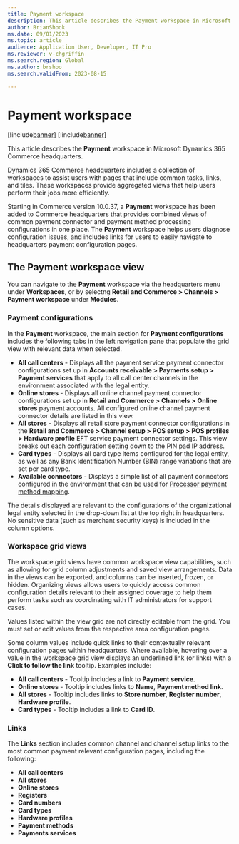 ```yaml
---
title: Payment workspace
description: This article describes the Payment workspace in Microsoft Dynamics 365 Commerce headquarters.
author: BrianShook
ms.date: 09/01/2023
ms.topic: article
audience: Application User, Developer, IT Pro
ms.reviewer: v-chgriffin
ms.search.region: Global
ms.author: brshoo
ms.search.validFrom: 2023-08-15

---
```


# Payment workspace

[!include[banner](../includes/banner.md)]
[!include[banner](../includes/preview-banner.md)]

This article describes the **Payment** workspace in Microsoft Dynamics 365 Commerce headquarters.

Dynamics 365 Commerce headquarters includes a collection of workspaces to assist users with pages that include common tasks, links, and tiles. These workspaces provide aggregated views that help users perform their jobs more efficiently. 

Starting in Commerce version 10.0.37, a **Payment** workspace has been added to Commerce headquarters that provides combined views of common payment connector and payment method processing configurations in one place. The **Payment** workspace helps users diagnose configuration issues, and includes links for users to easily navigate to headquarters payment configuration pages. 

## The Payment workspace view

You can navigate to the **Payment** workspace via the headquarters menu under **Workspaces**, or by selectng **Retail and Commerce \> Channels \> Payment workspace** under **Modules**. 

### Payment configurations

In the **Payment** workspace, the main section for **Payment configurations** includes the following tabs in the left navigation pane that populate the grid view with relevant data when selected.

- **All call centers** - Displays all the payment service payment connector configurations set up in **Accounts receivable \> Payments setup \> Payment services** that apply to all call center channels in the environment associated with the legal entity. 
- **Online stores** - Displays all online channel payment connector configurations set up in **Retail and Commerce \> Channels \> Online stores** payment accounts. All configured online channel payment connector details are listed in this view.
- **All stores** - Displays all retail store payment connector configurations in the **Retail and Commerce \> Channel setup \> POS setup \> POS profiles \> Hardware profile** EFT service payment connector settings. This view breaks out each configuration setting down to the PIN pad IP address. 
- **Card types** - Displays all card type items configured for the legal entity, as well as any Bank Identification Number (BIN) range variations that are set per card type.
- **Available connectors** - Displays a simple list of all payment connectors configured in the environment that can be used for [Processor payment method mapping](../wallets.md#processor-payment-method-mapping).  

The details displayed are relevant to the configurations of the organizational legal entity selected in the drop-down list at the top right in headquarters. No sensitive data (such as merchant security keys) is included in the column options. 

### Workspace grid views

The workspace grid views have common workspace view capabilities, such as allowing for grid column adjustments and saved view arrangements. Data in the views can be exported, and columns can be inserted, frozen, or hidden. Organizing views allows users to quickly access common configuration details relevant to their assigned coverage to help them perform tasks such as coordinating with IT administrators for support cases.

Values listed within the view grid are not directly editable from the grid. You must set or edit values from the respective area configuration pages. 

Some column values include quick links to their contextually relevant configuration pages within headquarters. Where available, hovering over a value in the workspace grid view displays an underlined link (or links) with a **Click to follow the link** tooltip. Examples include:

- **All call centers** - Tooltip includes a link to **Payment service**. 
- **Online stores** - Tooltip includes links to **Name**, **Payment method link**.
- **All stores** - Tooltip includes links to **Store number**, **Register number**, **Hardware profile**.
- **Card types** - Tooltip includes a link to **Card ID**. 

### Links

The **Links** section includes common channel and channel setup links to the most common payment relevant configuration pages, including the following:

- **All call centers**
- **All stores**
- **Online stores**
- **Registers**
- **Card numbers**
- **Card types**
- **Hardware profiles**
- **Payment methods**
- **Payments services**
